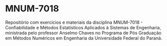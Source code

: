 # MNUM-7018

Repositório com exercícios e materiais da disciplina MNUM-7018 - Confiabilidade e Métodos Estatísticos Aplicados à Sistemas de Engenharia, ministrada pelo professor Anselmo Chaves no Programa de Pós Graduação em Métodos Numéricos em Engenharia da Universidade Federal do Paraná.

